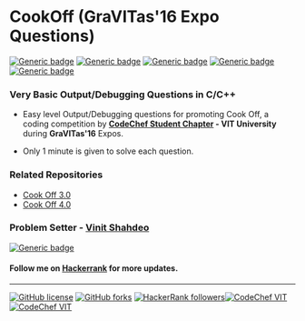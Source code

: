 # CookOff (GraVITas'16 Expo Questions)

[![Generic badge](https://img.shields.io/badge/Cook-Off-dodgerblue.svg?style=for-the-badge)](https://www.hackerrank.com/contests/cook-off-4-0-round-1-1/challenges) [![Generic badge](https://img.shields.io/badge/CODECHEF-VITVELLORE-teal.svg?style=for-the-badge)](https://www.facebook.com/codechefvituniversity/)  [![Generic badge](https://img.shields.io/badge/graVITas-2016-crimson.svg?style=for-the-badge)](http://www.vit.ac.in/files/gravitas18/home.html) [![Generic badge](https://img.shields.io/badge/EXPO-CHALLENGES-orange.svg?style=for-the-badge)](https://www.hackerrank.com/vinitshahdeo) [![Generic badge](https://img.shields.io/badge/Debugging-Output-brown.svg?style=for-the-badge)](https://github.com/vinitshahdeo/Cook-Off-3.0)

### Very Basic Output/Debugging Questions in C/C++ 


- Easy level Output/Debugging questions for promoting Cook Off, a coding competition by **[CodeChef Student Chapter](https://www.facebook.com/codechefvituniversity/) - VIT University** during **GraVITas'16** Expos.

- Only 1 minute is given to solve each question.


### Related Repositories

- [Cook Off 3.0](https://github.com/vinitshahdeo/Cook-Off-3.0)
- [Cook Off 4.0](https://github.com/vinitshahdeo/CookOff-4.0)


### Problem Setter - [Vinit Shahdeo](https://www.hackerrank.com/vinitshahdeo)

[![Generic badge](https://img.shields.io/badge/Hacker-Rank-teal.svg?style=for-the-badge)](https://www.hackerrank.com/vinitshahdeo)

#### Follow me on **[Hackerrank](https://www.hackerrank.com/vinitshahdeo)** for more updates.

<hr>

[![GitHub license](https://img.shields.io/github/license/vinitshahdeo/CookOff.svg)](https://github.com/vinitshahdeo/CookOff/blob/master/LICENSE) 
[![GitHub forks](https://img.shields.io/github/forks/vinitshahdeo/CookOff.svg)](https://github.com/vinitshahdeo/CookOff/network)
[![HackerRank followers](https://img.shields.io/badge/Follow-Me-yellow.svg?label=Follow)](https://www.hackerrank.com/vinitshahdeo)[![CodeChef VIT](https://img.shields.io/badge/CodeChef-VIT-gray.svg)](https://www.facebook.com/codechefvituniversity/) [![CodeChef VIT](https://img.shields.io/badge/Cook-OFF-deepskyblue.svg)](https://github.com/vinitshahdeo/CookOff-4.0) 
